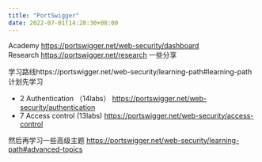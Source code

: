 ```yaml
---
title: "PortSwigger"
date: 2022-07-01T14:28:30+08:00
---
```



Academy https://portswigger.net/web-security/dashboard  
Research https://portswigger.net/research  一些分享  

学习路线https://portswigger.net/web-security/learning-path#learning-path
计划先学习 
- 2 Authentication （14labs）  https://portswigger.net/web-security/authentication
- 7 Access control  (13labs)   https://portswigger.net/web-security/access-control   


然后再学习一些高级主题 https://portswigger.net/web-security/learning-path#advanced-topics  

